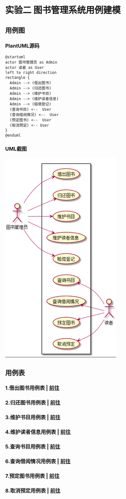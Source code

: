 # 实验二 图书管理系统用例建模

## 用例图
### PlantUML源码
```flow js
@startuml
actor 图书管理员 as Admin
actor 读者 as User
left to right direction
rectangle {
  Admin --> (借出图书)
  Admin --> (归还图书)
  Admin --> (维护书目)
  Admin --> (维护读者信息)
  Admin --> (赔偿登记)
  (查询书目) <--  User
  (查询借阅情况) <--  User
  (预定图书) <--  User
  (取消预定) <-- User
}
@enduml
```
### UML截图
![用例截图](./图书管理用例.png)

## 用例表

### 1.借出图书用例表 | [前往](./借出图书.md)
### 2.归还图书用例表 | [前往](./归还图书.md)
### 3.维护书目用例表 | [前往](./维护书目.md)
### 4.维护读者信息用例表 | [前往](./维护读者信息.md)
### 5.查询书目用例表 | [前往](./查询书目.md)
### 6.查询借阅情况用例表 | [前往](./查询借阅情况.md)
### 7.预定图书用例表 | [前往](./预定图书.md)
### 8.取消预定用例表 | [前往](./取消预定.md)